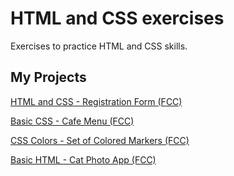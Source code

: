 # HTML and CSS exercises

Exercises to practice HTML and CSS skills.

## My Projects

[HTML and CSS - Registration Form (FCC)](https://fantastic-cucurucho-c263db.netlify.app/)

[Basic CSS - Cafe Menu (FCC)](https://delicate-florentine-f01911.netlify.app/)

[CSS Colors - Set of Colored Markers (FCC)](https://inspiring-faun-679fc4.netlify.app/)

[Basic HTML - Cat Photo App (FCC)](https://inspiring-faun-679fc4.netlify.app/)